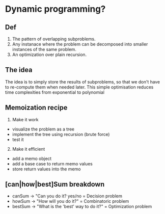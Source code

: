 # Dynamic programming?

## Def
 1. The pattern of overlapping subproblems.
 2.  Any instanace where the problem can be decomposed into smaller instances of the same problem. 
 3.  An optimization over plain recursion. 

## The idea
The idea is to simply store the results of subproblems, so that we don't have to re-compute them
when needed later. This simple optimisation reduces time complexities from exponential to
polynomial

## Memoization recipe
 1. Make it work
  - visualize the problem as a tree
  - implement the tree using recursion (brute force)
  - test it
 2. Make it efficient 
  - add a memo object
  - add a base case to return memo values
  - store return values into the memo

## [can|how|best]Sum breakdown
  - canSum -> "Can you do it? yes/no = Decision problem
  - howSum -> "How will you do it?" = Combinatoric problem
  - bestSum -> "What is the 'best' way to do it?" = Optimization problem
